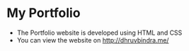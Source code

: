 # My Portfolio
- The Portfolio website is developed using HTML and CSS
- You can view the website on <http://dhruvbindra.me/>
